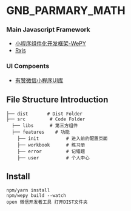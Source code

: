 # GNB_PARMARY_MATH

### Main Javascript Framework

-	[小程序组件化开发框架-WePY](https://tencent.github.io/wepy/document.html#/)
- [Rxjs](http://cn.rx.js.org/manual/overview.html#h11)

### UI Compoents

-	[有赞微信小程序UI库](https://github.com/youzan/zanui-weapp)


## File Structure Introduction

```
├── dist       # Dist Folder
├── src         # Code Folder
  ├── libs      # 第三方组件
  ├── features    # 功能
    ├── init          # 进入前的配置页面
    ├── workbook      # 练习册
    ├── error         # 记错题
    ├── user          # 个人中心
```

## Install
```
npm/yarn install
npm/wepy build --watch
open 微信开发者工具 打开DIST文件夹
```
